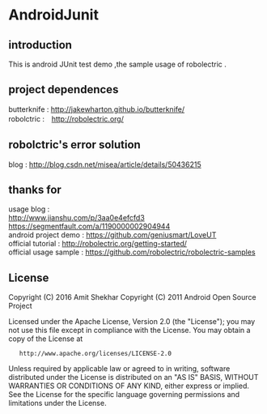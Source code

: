 # AndroidJunit
## introduction
This is android JUnit test demo ,the sample usage of robolectric .

## project dependences
butterknife : http://jakewharton.github.io/butterknife/  
robolctric :　http://robolectric.org/

## robolctric's error solution
blog : http://blog.csdn.net/misea/article/details/50436215

## thanks for
usage blog :   
http://www.jianshu.com/p/3aa0e4efcfd3  
https://segmentfault.com/a/1190000002904944  
android project demo : https://github.com/geniusmart/LoveUT  
official tutorial : http://robolectric.org/getting-started/  
official usage sample : https://github.com/robolectric/robolectric-samples  

## License
 Copyright (C) 2016 Amit Shekhar
   Copyright (C) 2011 Android Open Source Project

   Licensed under the Apache License, Version 2.0 (the "License");
   you may not use this file except in compliance with the License.
   You may obtain a copy of the License at

       http://www.apache.org/licenses/LICENSE-2.0

   Unless required by applicable law or agreed to in writing, software
   distributed under the License is distributed on an "AS IS" BASIS,
   WITHOUT WARRANTIES OR CONDITIONS OF ANY KIND, either express or implied.
   See the License for the specific language governing permissions and
   limitations under the License.





